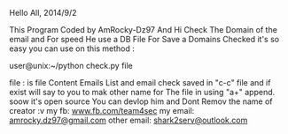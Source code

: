 Hello All,
2014/9/2

This Program Coded by AmRocky-Dz97 And Hi Check The Domain of the email
and For speed He use a DB File For Save a Domains Checked it's so easy
you can use on this method :

  user@unix:~/python check.py file

file : is file Content Emails List
and email check saved in "c-c" file and if exist will say to you to mak other
name for The file in using "a+" append.
soow it's open source You can devlop him and Dont Remov the name of creator :v
my fb: www.fb.com/team4sec
my email: amrocky.dz97@gmail.com
other email: shark2serv@outlook.com

